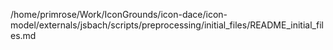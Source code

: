 /home/primrose/Work/IconGrounds/icon-dace/icon-model/externals/jsbach/scripts/preprocessing/initial_files/README_initial_files.md